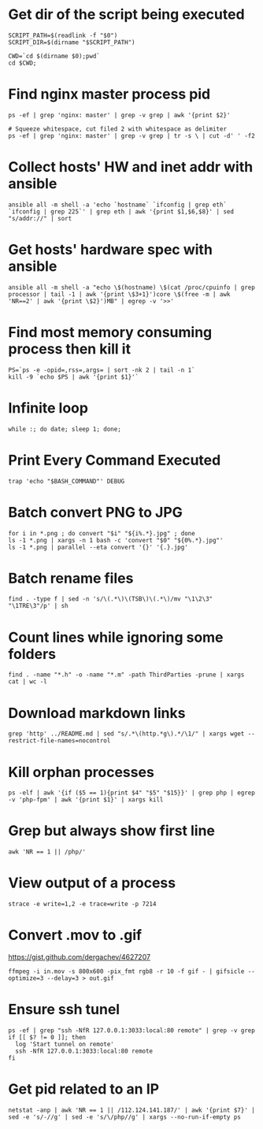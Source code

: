 # Get dir of the script being executed

```shell
SCRIPT_PATH=$(readlink -f "$0")
SCRIPT_DIR=$(dirname "$SCRIPT_PATH")
```

```shell
CWD=`cd $(dirname $0);pwd`
cd $CWD;
```

# Find nginx master process pid

```shell
ps -ef | grep 'nginx: master' | grep -v grep | awk '{print $2}'
```

```shell
# Squeeze whitespace, cut filed 2 with whitespace as delimiter
ps -ef | grep 'nginx: master' | grep -v grep | tr -s \ | cut -d' ' -f2
```

# Collect hosts' HW and inet addr with ansible

```shell
ansible all -m shell -a 'echo `hostname` `ifconfig | grep eth` `ifconfig | grep 225`' | grep eth | awk '{print $1,$6,$8}' | sed "s/addr://" | sort
```

# Get hosts' hardware spec with ansible

```shell
ansible all -m shell -a "echo \$(hostname) \$(cat /proc/cpuinfo | grep processor | tail -1 | awk '{print \$3+1}')core \$(free -m | awk 'NR==2' | awk '{print \$2}')MB" | egrep -v '>>'
```

# Find most memory consuming process then kill it

```shell
PS=`ps -e -opid=,rss=,args= | sort -nk 2 | tail -n 1`
kill -9 `echo $PS | awk '{print $1}'`
```

# Infinite loop

```shell
while :; do date; sleep 1; done;
```

# Print Every Command Executed

```shell
trap 'echo "$BASH_COMMAND"' DEBUG
```

# Batch convert PNG to JPG

```shell
for i in *.png ; do convert "$i" "${i%.*}.jpg" ; done
ls -1 *.png | xargs -n 1 bash -c 'convert "$0" "${0%.*}.jpg"'
ls -1 *.png | parallel --eta convert '{}' '{.}.jpg'
```

# Batch rename files

```shell
find . -type f | sed -n 's/\(.*\)\(TSB\)\(.*\)/mv "\1\2\3" "\1TRE\3"/p' | sh
```

# Count lines while ignoring some folders

```shell
find . -name "*.h" -o -name "*.m" -path ThirdParties -prune | xargs cat | wc -l
```

# Download markdown links

```shell
grep 'http' ../README.md | sed "s/.*\(http.*g\).*/\1/" | xargs wget --restrict-file-names=nocontrol
```

# Kill orphan processes

```shell
ps -elf | awk '{if ($5 == 1){print $4" "$5" "$15}}' | grep php | egrep -v 'php-fpm' | awk '{print $1}' | xargs kill
```

# Grep but always show first line

```shell
awk 'NR == 1 || /php/'
```

# View output of a process

```shell
strace -e write=1,2 -e trace=write -p 7214
```

# Convert .mov to .gif

https://gist.github.com/dergachev/4627207

```shell
ffmpeg -i in.mov -s 800x600 -pix_fmt rgb8 -r 10 -f gif - | gifsicle --optimize=3 --delay=3 > out.gif
```

# Ensure ssh tunel

```shell
ps -ef | grep "ssh -NfR 127.0.0.1:3033:local:80 remote" | grep -v grep
if [[ $? != 0 ]]; then
  log 'Start tunnel on remote'
  ssh -NfR 127.0.0.1:3033:local:80 remote
fi
```

# Get pid related to an IP

```shell
netstat -anp | awk 'NR == 1 || /112.124.141.187/' | awk '{print $7}' | sed -e 's/-//g' | sed -e 's/\/php//g' | xargs --no-run-if-empty ps
```
